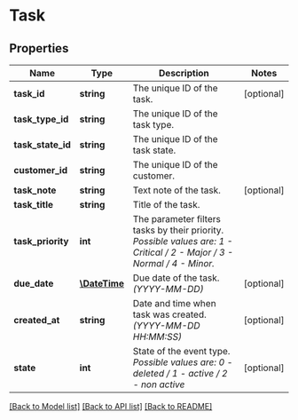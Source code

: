 # Task

## Properties
Name | Type | Description | Notes
------------ | ------------- | ------------- | -------------
**task_id** | **string** | The unique ID of the task. | [optional] 
**task_type_id** | **string** | The unique ID of the task type. | 
**task_state_id** | **string** | The unique ID of the task state. | 
**customer_id** | **string** | The unique ID of the customer. | 
**task_note** | **string** | Text note of the task. | [optional] 
**task_title** | **string** | Title of the task. | 
**task_priority** | **int** | The parameter filters tasks by their priority. *Possible values are: 1 - Critical / 2 - Major / 3 - Normal / 4 - Minor.* | 
**due_date** | [**\DateTime**](\DateTime.md) | Due date of the task. *(YYYY-MM-DD)* | [optional] 
**created_at** | **string** | Date and time when task was created. *(YYYY-MM-DD HH:MM:SS)* | [optional] 
**state** | **int** | State of the event type. *Possible values are: 0 - deleted / 1 - active / 2 - non active* | [optional] 

[[Back to Model list]](../../README.md#documentation-for-models) [[Back to API list]](../../README.md#documentation-for-api-endpoints) [[Back to README]](../../README.md)

